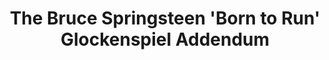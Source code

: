 ---
ee_id: '30'
site: '1'
type: '2'
long_id: 2006-006 The Bruce Springsteen 'Born to Run' Glockenspiel Addendum (Composition)
url: 2006-006-the-bruce-springsteen-born-to-run-glockenspiel-addendum
title: The Bruce Springsteen 'Born to Run' Glockenspiel Addendum
year: '2006'
medium: 'Composition for solo glockenspiel and optional electronics. '
commission:
dims:
pitch:
ps:
live_url:
related:
youtube:
imgs: The-Bruce-Springsteen-Born-to-Run-Glockenspiel-Addendum-2006-006-db-1-IH.jpg
subheading: "(Composition)"
display_year: '2006'
download: cory-arcangel-2006-006-glock-addendum-web.pdf
add_credit:
add_credits:
related_code:
layout: things-i-made
---